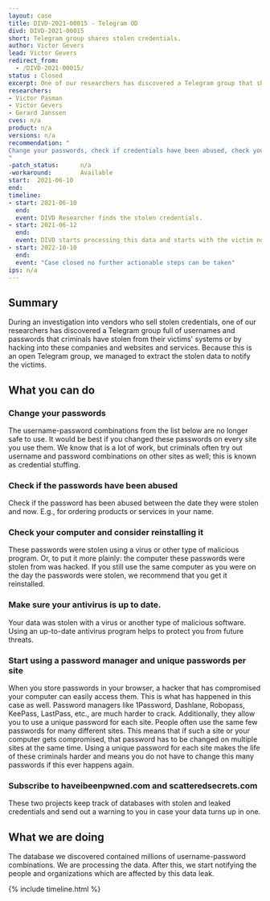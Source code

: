 ```yaml
---
layout: case
title: DIVD-2021-00015 - Telegram OD
divd: DIVD-2021-00015
short: Telegram group shares stolen credentials.
author: Victor Gevers
lead: Victor Gevers
redirect_from:
  - /DIVD-2021-00015/
status : Closed
excerpt: One of our researchers has discovered a Telegram group that shares millions of usernames and passwords that criminals have stolen from their victims.
researchers:
- Victor Pasman
- Victor Gevers
- Gerard Janssen
cves: n/a
product: n/a
versions: n/a
recommendation: "
Change your passwords, check if credentials have been abused, check your computer and consider reinstalling it, make sure your antivirus is up to date...
"
-patch_status:	 	n/a
-workaround:		Available
start:  2021-06-10
end:
timeline:
- start: 2021-06-10
  end:
  event: DIVD Researcher finds the stolen credentials.
- start: 2021-06-12
  end:
  event: DIVD starts processing this data and starts with the victim notification process.
- start: 2022-10-10
  end:
  event: "Case closed no further actionable steps can be taken"
ips: n/a
---
```

## Summary

During an investigation into vendors who sell stolen credentials, one of our researchers has discovered a Telegram group full of usernames and passwords that criminals have stolen from their victims' systems or by hacking into these companies and websites and services. Because this is an open Telegram group, we managed to extract the stolen data to notify the victims.

## What you can do

### Change your passwords
The username-password combinations from the list below are no longer safe to use. It would be best if you changed these passwords on every site you use them. We know that is a lot of work, but criminals often try out username and password combinations on other sites as well; this is known as credential stuffing.

### Check if the passwords have been abused
Check if the password has been abused between the date they were stolen and now. E.g., for ordering products or services in your name.

### Check your computer and consider reinstalling it
These passwords were stolen using a virus or other type of malicious program. Or, to put it more plainly: the computer these passwords were stolen from was hacked. If you still use the same computer as you were on the day the passwords were stolen, we recommend that you get it reinstalled.

### Make sure your antivirus is up to date.
Your data was stolen with a virus or another type of malicious software. Using an up-to-date antivirus program helps to protect you from future threats.

### Start using a password manager and unique passwords per site
When you store passwords in your browser, a hacker that has compromised your computer can easily access them. This is what has happened in this case as well. Password managers like 1Password, Dashlane, Robopass, KeePass, LastPass, etc.,  are much harder to crack.
Additionally, they allow you to use a unique password for each site. People often use the same few passwords for many different sites. This means that if such a site or your computer gets compromised, that password has to be changed on multiple sites at the same time. Using a unique password for each site makes the life of these criminals harder and means you do not have to change this many passwords if this ever happens again.

### Subscribe to haveibeenpwned.com and scatteredsecrets.com
These two projects keep track of databases with stolen and leaked credentials and send out a warning to you in case your data turns up in one.

## What we are doing

The database we discovered contained millions of username-password combinations. We are processing the data. After this, we start notifying the people and organizations which are affected by this data leak.


{% include timeline.html %}
